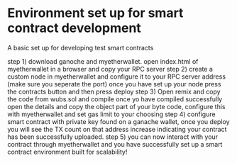 # Environment set up for smart contract development

A basic set up for developing test smart contracts

step 1) download ganoche and myetherwallet.
  open index.html of myetherwallet in a browser and copy your RPC server
step 2) create a custom node in myetherwallet and configure it to your RPC server address (make sure you seperate the port)
  once you have set up your node press the contracts button and then press deploy
step 3) Open remix and copy the code from wubs.sol and compile
  once yo have compiled successfully open the details and copy the object part of your byte code, configure this with myetherwallet and set gas limit to your choosing
step 4) configure smart contract with private key found on a ganache wallet, once you deploy you will see the TX count on that address increase indicating your contract has been successfully uploaded.
step 5) you can now interact with your contract through myetherwallet and you have successfully set up a smart contract environment built for scalability!
